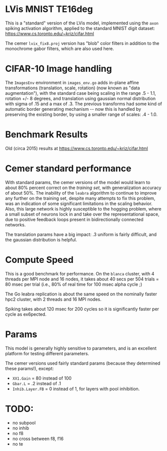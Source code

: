 # LVis MNIST TE16deg

This is a "standard" version of the LVis model, implemented using the `axon` spiking activation algorithm, applied to the standard MNIST digit dataset: https://www.cs.toronto.edu/~kriz/cifar.html

The cemer `lvix_fix8.proj` version has "blob" color filters in addition to the monochrome gabor filters, which are also used here.

# CIFAR-10 Image handling

The `ImagesEnv` environment in `images_env.go` adds in-plane affine transformations (translation, scale, rotation) (now known as "data augmentation"), with the standard case being scaling in the range .5 - 1.1, rotation +/- 8 degrees, and translation using gaussian normal distribution with sigma of .15 and a max of .3.  The previous transforms had some kind of automatic border generating mechanism -- now this is handled by preserving the existing border, by using a smaller range of scales: .4 - 1.0.

# Benchmark Results

Old (circa 2015) results at https://www.cs.toronto.edu/~kriz/cifar.html

# Cemer standard performance

With standard params, the cemer versions of the model would learn to about 80% percent correct on the *training set*, with generalization accuracy of about 50%.  The inability of the `leabra` algorithm to continue to improve any further on the training set, despite many attempts to fix this problem, was an indication of some significant limitations in the scaling behavior.  Also, this large network is highly susceptible to the hogging problem, where a small subset of neurons lock in and take over the representational space, due to positive feedback loops present in bidirectionally connected networks.

The translation params have a big impact: .3 uniform is fairly difficult, and the gaussian distribution is helpful.

# Compute Speed

This is a good benchmark for performance.  On the `blanca` cluster, with 4 threads per MPI node and 16 nodes, it takes about 40 secs per 504 trials = 80 msec per trial (i.e., 80% of real time for 100 msec alpha cycle ;)

The Go leabra replication is about the same speed on the nominally faster hpc2 cluster, with 2 threads and 16 MPI nodes.

Spiking takes about 120 msec for 200 cycles so it is significantly faster per cycle as ex6pected.

# Params

This model is generally highly sensitive to parameters, and is an excellent platform for testing different parameters.

The cemer versions used fairly standard params (because they determined these params!), except:

* `XX1.Gain` = 80 instead of 100
* `Gbar.L` = .2 instead of .1
* `Inhib.Layer.FB` = 0 instead of 1, for layers with pool inhibition.

# TODO:

* no subpool
* no inhib
* no f8
* no cross between f8, f16
* no te

